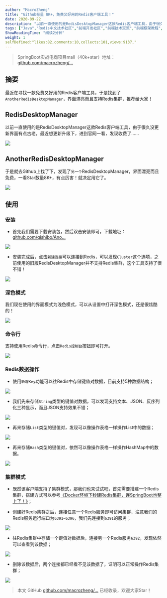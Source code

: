 ```yaml
---
author: "MacroZheng"
title: "Github标星 8K+，免费又好用的Redis客户端工具！"
date: 2020-09-22
description: "以前一直使用的是RedisDesktopManager这款Redis客户端工具，由于很久没更新界面有点古老，最近想更新升级下，进到官网一看，发现收费了 于是就去Github上找了下，发现了另一个RedisDesktopManager，界面漂亮而且免费，一看Star数…"
tags: ["Java","Redis中文技术社区","前端开发社区","前端技术交流","前端框架教程","JavaScript 学习资源","CSS 技巧与最佳实践","HTML5 最新动态","前端工程师职业发展","开源前端项目","前端技术趋势"]
ShowReadingTime: "阅读2分钟"
weight: 1
selfDefined:"likes:82,comments:10,collects:101,views:9137,"
---
```

> SpringBoot实战电商项目mall（40k+star）地址：[github.com/macrozheng/…](https://link.juejin.cn?target=https%3A%2F%2Fgithub.com%2Fmacrozheng%2Fmall "https://github.com/macrozheng/mall")

摘要
--

最近在寻找一款免费又好用的Redis客户端工具，于是找到了`AnotherRedisDesktopManager`，界面漂亮而且支持Redis集群，推荐给大家！

RedisDesktopManager
-------------------

以前一直使用的是RedisDesktopManager这款Redis客户端工具，由于很久没更新界面有点古老，最近想更新升级下，进到官网一看，发现收费了......

![](https://t11.baidu.com/it/u=1683902884,1968350863&fm=58)

AnotherRedisDesktopManager
--------------------------

于是就去Github上找了下，发现了`另一个`RedisDesktopManager，界面漂亮而且免费，一看Star数量8K+，有点厉害！就决定用它了。

![](https://t11.baidu.com/it/u=1683902884,1968350863&fm=58)

使用
--

### 安装

*   首先我们需要下载安装包，然后双击安装即可，下载地址：[github.com/qishibo/Ano…](https://link.juejin.cn?target=https%3A%2F%2Fgithub.com%2Fqishibo%2FAnotherRedisDesktopManager%2Freleases "https://github.com/qishibo/AnotherRedisDesktopManager/releases")

![](https://t11.baidu.com/it/u=1683902884,1968350863&fm=58)

*   安装完成后，点击`新建连接`可以连接到Redis，可以发现`Cluster`这个选项，之前使用的旧版RedisDesktopManager并不支持Redis集群，这个工具支持了很不错！

![](https://t11.baidu.com/it/u=1683902884,1968350863&fm=58)

### 深色模式

我们现在使用的界面模式为浅色模式，可以从设置中打开深色模式，还是很炫酷的！

![](https://t11.baidu.com/it/u=1683902884,1968350863&fm=58)

### 命令行

支持使用Redis命令行，点击`Redis控制台`按钮即可打开。

![](https://t11.baidu.com/it/u=1683902884,1968350863&fm=58)

### Redis数据操作

*   使用`新增Key`功能可以往Redis中存储键值对数据，目前支持5种数据结构；

![](https://t11.baidu.com/it/u=1683902884,1968350863&fm=58)

*   我们先来存储`String`类型的键值对数据，可以发现支持文本、JSON、反序列化三种显示，而且JSON支持效果不错；

![](https://t11.baidu.com/it/u=1683902884,1968350863&fm=58)

*   再来存储`List`类型的键值对，发现可以像操作表格一样操作List中的数据；

![](https://t11.baidu.com/it/u=1683902884,1968350863&fm=58)

*   再来存储`Hash`类型的键值对，依然可以像操作表格一样操作HashMap中的数据。

![](https://t11.baidu.com/it/u=1683902884,1968350863&fm=58)

### 集群模式

*   既然该客户端支持了集群模式，那我们也来试试吧，首先需要搭建一个Redis集群，搭建方式可以参考[《Docker环境下秒建Redis集群，连SpringBoot也整上了！》](https://link.juejin.cn?target=https%3A%2F%2Fmp.weixin.qq.com%2Fs%2FVg8WCsyA1arLUoKENoNJQw "https://mp.weixin.qq.com/s/Vg8WCsyA1arLUoKENoNJQw")；
    
*   创建好Redis集群之后，连接任意一个Redis服务即可访问集群，注意我们的Redis服务运行端口为`6391~6396`，我们先连接到`6391`的服务；
    

![](https://t11.baidu.com/it/u=1683902884,1968350863&fm=58)

*   往Redis集群中存储一个键值对数据后，连接另一个Redis服务`6392`，发现依然可以查看到该数据；

![](https://t11.baidu.com/it/u=1683902884,1968350863&fm=58)

*   删除该数据后，两个连接都已经看不见该数据了，证明可以正常操作Redis集群；

![](https://t11.baidu.com/it/u=1683902884,1968350863&fm=58)

> 本文 GitHub [github.com/macrozheng/…](https://link.juejin.cn?target=https%3A%2F%2Fgithub.com%2Fmacrozheng%2Fmall-learning "https://github.com/macrozheng/mall-learning") 已经收录，欢迎大家Star！